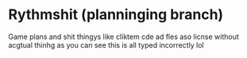 # Rythmshit (planninging branch)
Game plans and shit thingys like cliktem cde ad fles
aso licnse without acgtual thinhg
as you can see this is all typed incorrectly lol
